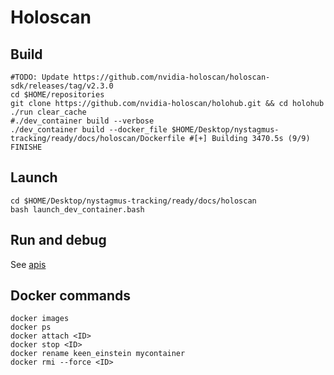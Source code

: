 # Holoscan


## Build
```
#TODO: Update https://github.com/nvidia-holoscan/holoscan-sdk/releases/tag/v2.3.0
cd $HOME/repositories
git clone https://github.com/nvidia-holoscan/holohub.git && cd holohub
./run clear_cache
#./dev_container build --verbose
./dev_container build --docker_file $HOME/Desktop/nystagmus-tracking/ready/docs/holoscan/Dockerfile #[+] Building 3470.5s (9/9) FINISHE
```

## Launch 
```
cd $HOME/Desktop/nystagmus-tracking/ready/docs/holoscan
bash launch_dev_container.bash
```

## Run and debug

See [apis](apis.md)


## Docker commands
```
docker images
docker ps
docker attach <ID>
docker stop <ID>
docker rename keen_einstein mycontainer
docker rmi --force <ID>
```

